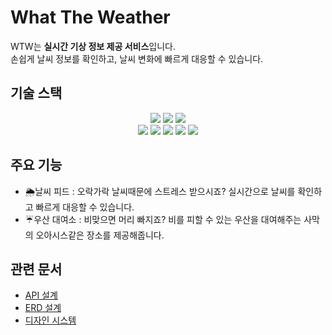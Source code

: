 # What The Weather

WTW는 **실시간 기상 정보 제공 서비스**입니다.  
손쉽게 날씨 정보를 확인하고, 날씨 변화에 빠르게 대응할 수 있습니다.

## 기술 스택

<div align=center>
  <div align=center>
    <img src="https://img.shields.io/badge/Android Studio-3DDC84?style=for-the-badge&logo=Android Studio&logoColor=white"/>
    <img src="https://img.shields.io/badge/Spring Boot-6DB33F?style=for-the-badge&logo=Spring Boot&logoColor=white"/>
    <img src="https://img.shields.io/badge/FastAPI-009688?style=for-the-badge&logo=FastAPI&logoColor=white"/>
  </div>

  <div  align=center>
    <img src="https://img.shields.io/badge/Amazon EC2-FF9900?style=for-the-badge&logo=Amazon EC2&logoColor=white"/>
    <img src="https://img.shields.io/badge/Amazon S3-569A31?style=for-the-badge&logo=Amazon S3&logoColor=white"/>
    <img src="https://img.shields.io/badge/MySQL-4479A1?style=for-the-badge&logo=MySQL&logoColor=white"/>
    <img src="https://img.shields.io/badge/Docker-2496ED?style=for-the-badge&logo=Docker&logoColor=white"/>
    <img src="https://img.shields.io/badge/GitHub Actions-2088FF?style=for-the-badge&logo=GitHub Actions&logoColor=white"/>
  </div>
</div>

## 주요 기능
- 🌦날씨 피드 : 오락가락 날씨때문에 스트레스 받으시죠? 실시간으로 날씨를 확인하고 빠르게 대응할 수 있습니다.
- ☔️우산 대여소 : 비맞으면 머리 빠지죠? 비를 피할 수 있는 우산을 대여해주는 사막의 오아시스같은 장소를 제공해줍니다. 

## 관련 문서
- [API 설계](http://43.202.46.159:8000/docs#/Classification/create_asset_wtw_ai_image_classification_post)
- [ERD 설계](https://www.erdcloud.com/d/HHSE43swnMzWu7sXy)
- [디자인 시스템](https://jeongyuneo.notion.site/UI-UX-e2fe209238c44bb58ebb091ccc840110?pvs=4)
